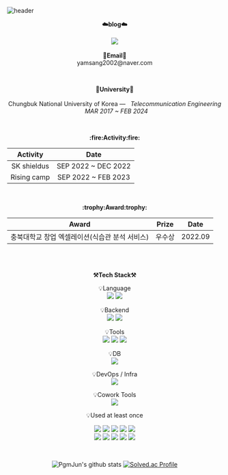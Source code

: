<!-- ![transparent](https://capsule-render.vercel.app/api?type=transparent&fontColor=703ee5&text=Welcome%20To%20My%20Github!%20&height=150&fontSize=60&AlignY=75&descAlign=60) -->
![header](https://capsule-render.vercel.app/api?type=waving&customColorList=10,1,10&height=300&section=header&text=Thanks%20For%20Visiting&fontSize=90&animation=fadeIn&fontAlignY=38&desc=Beyond%20Programming%20&descAlignY=60&descAlign=50)
<br>

<p align="center">
    <Strong>☁️blog☁️</Strong><br><br>
    <a href="https://cb036133.tistory.com/" target="_blank"><img src="https://img.shields.io/badge/Tistory-535D6C?style=flat-square&logo=Tistory&logoColor=white"/></a>
    <br><br>
<Strong>📧Email📧</Strong><br>yamsang2002@naver.com<br>
</p>
<br>
<p align="center">
<Strong>🏫University🏫</Strong><br><br>
Chungbuk National University of Korea —  &nbsp; <em>Telecommunication Engineering &nbsp;   MAR  2017 ~ FEB  2024</em>
</p>   
<br>
<div align="center">
<p align="center">
<Strong>:fire:Activity:fire:</Strong><br>
    
|Activity|Date|
|:---:|:---:|
|SK shieldus|SEP 2022 ~ DEC 2022|
|Rising camp|SEP 2022 ~ FEB 2023|
    
</p>
<br>

<p align="center">
<Strong>:trophy:Award:trophy:</Strong><br>

|Award|Prize|Date|
|:---:|:---:|:---:|
|충북대학교 창업 엑셀레이션(식습관 분석 서비스)|우수상|2022.09|

</p>   
</div>
<br>

<br>

<p align="center">
    <Strong>⚒️Tech Stack⚒️</Strong><br>
</p>

<p align="center" display="inline-block">
    💡Language <br>
    <img src="https://img.shields.io/badge/JAVA-007396?style=for-the-badge&logo=java&logoColor=white"> 
    <img src="https://img.shields.io/badge/Python-3776AB?style=for-the-badge&logo=Python&logoColor=white">
</p>
<p align="center" display="inline-block">
    💡Backend <br>
    <img src="https://img.shields.io/badge/SpringBoot-6DB33F?style=for-the-badge&logo=SpringBoot&logoColor=white">
    <img src="https://img.shields.io/badge/Flask-000000?style=for-the-badge&logo=Flask&logoColor=Black">
</p>
<p align="center" display="inline-block">
    💡Tools <br>
    <img src="https://img.shields.io/badge/IntelliJ-000000?style=for-the-badge&logo=IntelliJ IDEA&logoColor=white">
    <img src="https://img.shields.io/badge/pycharm-000000?style=for-the-badge&logo=IntelliJ IDEA&logoColor=white">
    <img src="https://img.shields.io/badge/visualstudiocode-007ACC?style=for-the-badge&logo=IntelliJ IDEA&logoColor=white">
</p>
<p align="center" display="inline-block">
    💡DB <br>
    <img src="https://img.shields.io/badge/mysql-4479A1?style=for-the-badge&logo=mysql&logoColor=white">
</p>
<p align="center" display="inline-block">
    💡DevOps / Infra <br>
    <img src="https://img.shields.io/badge/AWS-232F3E?style=for-the-badge&logo=Amazon AWS&logoColor=white">
</p>
<p align="center" display="inline-block">
    💡Cowork Tools <br>
    <img src="https://img.shields.io/badge/Github-000000?style=for-the-badge&logo=github&logoColor=white">
</p>


<p align="center">
    💡Used at least once
</p>
<p align="center" display="inline-block">
  <img src="https://img.shields.io/badge/javascript-F7DF1E?style=for-the-badge&logo=javascript&logoColor=black">
  <img src="https://img.shields.io/badge/css-1572B6?style=for-the-badge&logo=css3&logoColor=white">
  <img src="https://img.shields.io/badge/html-E34F26?style=for-the-badge&logo=html5&logoColor=white">
  <img src="https://img.shields.io/badge/C-A8B9CC?style=for-the-badge&logo=C&logoColor=white">
  <img src="https://img.shields.io/badge/C++-00599C?style=for-the-badge&logo=C&logoColor=white"><br>
  <img src="https://img.shields.io/badge/PHP-777BB4?style=for-the-badge&logo=jsp&logoColor=white">
  <img src="https://img.shields.io/badge/Django-092E20?style=for-the-badge&logo=jsp&logoColor=white">
  <img src="https://img.shields.io/badge/Linux-FCC624?style=for-the-badge&logo=Linux&logoColor=white">
  <img src="https://img.shields.io/badge/JSP-007396?style=for-the-badge&logo=jsp&logoColor=white">
  <img src="https://img.shields.io/badge/thymeleaf-005F0F?style=for-the-badge&logo=jsp&logoColor=white"><br>
  
</p>

<br>

<div align="center">
    
![PgmJun's github stats](https://github-readme-stats.vercel.app/api?username=2jie0516&show_icons=true)
[![Solved.ac Profile](http://mazassumnida.wtf/api/v2/generate_badge?boj=2jie0516)](https://solved.ac/2jie0516/)
    
</div>
